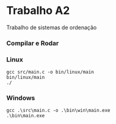 # Trabalho A2
Trabalho de sistemas de ordenação

### Compilar e Rodar

### Linux
```
gcc src/main.c -o bin/linux/main
bin/linux/main
./
```

### Windows
```
gcc .\src\main.c -o .\bin\win\main.exe
.\bin\main.exe
```

